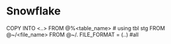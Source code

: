 # Snowflake

####
COPY INTO <..> FROM @%<table_name> # using tbl stg
               FROM @~/<file_name> 
               FROM @~/.     FILE_FORMAT = (..) #all 
